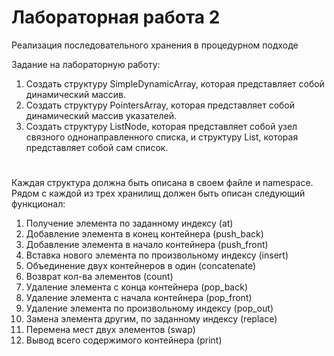 # Лабораторная работа 2

Реализация последовательного хранения в процедурном подходе

Задание на лабораторную работу:
1. Создать структуру SimpleDynamicArray, которая представляет собой
динамический массив.
2. Создать структуру PointersArray, которая представляет собой
динамический массив указателей.
3. Создать структуру ListNode, которая представляет собой узел связного
однонаправленного списка, и структуру List, которая представляет
собой сам список.

#

Каждая структура должна быть описана в своем файле и namespace.
Рядом с каждой из трех хранилищ должен быть описан следующий
функционал:

1. Получение элемента по заданному индексу (at)
2. Добавление элемента в конец контейнера (push_back)
3. Добавление элемента в начало контейнера (push_front)
4. Вставка нового элемента по произвольному индексу (insert)
5. Объединение двух контейнеров в один (concatenate)
6. Возврат кол-ва элементов (count)
7. Удаление элемента с конца контейнера (pop_back)
8. Удаление элемента с начала контейнера (pop_front)
9. Удаление элемента по произвольному индексу (pop_out)
10. Замена элемента другим, по заданному индексу (replace)
11. Перемена мест двух элементов (swap)
12. Вывод всего содержимого контейнера (print)